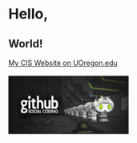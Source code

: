 # Hello,
## World!

[My CIS Website on UOregon.edu](http://pages.uoregon.edu/mrice4/111/)

![github social coding logo](images/image.png)
